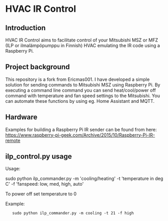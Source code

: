# HVAC IR Control


## Introduction
HVAC IR Control aims to facilitate control of your Mitsubishi MSZ or MFZ (ILP or ilmalämpöpumppu in Finnish) HVAC emulating the IR code using a Raspberry Pi. 

## Project background
This repository is a fork from Ericmas001. 
I have developed a simple solution for sending commands to Mitsubishi MSZ using Raspberry Pi. By executing a command line command you can send heat/cool/power off command with temperature and fan speed settings to the Mitsubishi. You can automate these functions by using eg. Home Assistant and MQTT.

## Hardware
Examples for building a Raspberry Pi IR sender can be found from here:
https://www.raspberry-pi-geek.com/Archive/2015/10/Raspberry-Pi-IR-remote

## ilp_control.py usage
Usage: 

sudo python ilp_commander.py -m 'cooling/heating' -t 'temperature in deg C' -f 'fanspeed: low, med, high, auto'
       
To power off set temperature to 0
       
Example: 

       sudo python ilp_commander.py -m cooling -t 21 -f high
